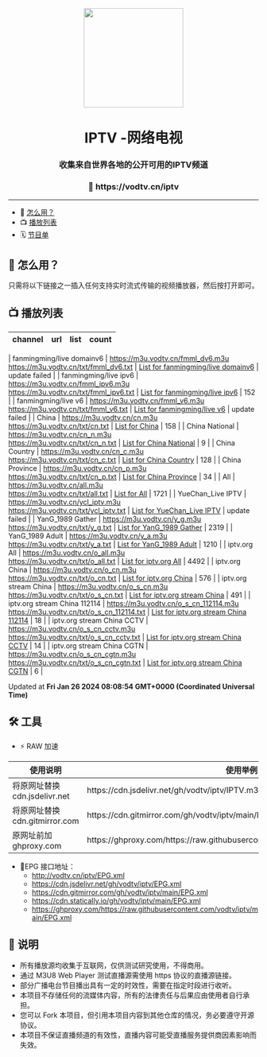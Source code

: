 <div align="center">
<img src="https://vodtv.gitee.io/img/iptv/logo.png" height="200"/>
<h1 align="center">IPTV -网络电视</h1>
<h3>收集来自世界各地的公开可用的IPTV频道</h3>
<h3>🔗 https://vodtv.cn/iptv</h3>
</div>

---

- 🚀 [怎么用？](#怎么用)
- 📺 [播放列表](#播放列表)
- 🗓 [节目单](#节目单)

## 🚀 怎么用？

只需将以下链接之一插入任何支持实时流式传输的视频播放器，然后按打开即可。

## 📺 播放列表

| channel | url | list | count |
| ------- | --- | ---- | ----- |

| fanmingming/live domainv6 | <https://m3u.vodtv.cn/fmml_dv6.m3u> <br> <https://m3u.vodtv.cn/txt/fmml_dv6.txt> | [List for fanmingming/live domainv6](https://m3u.vodtv.cn/list/fmml_dv6.list) | update failed |
| fanmingming/live ipv6 | <https://m3u.vodtv.cn/fmml_ipv6.m3u> <br> <https://m3u.vodtv.cn/txt/fmml_ipv6.txt> | [List for fanmingming/live ipv6](https://m3u.vodtv.cn/list/fmml_ipv6.list) | 152 |
| fanmingming/live v6 | <https://m3u.vodtv.cn/fmml_v6.m3u> <br> <https://m3u.vodtv.cn/txt/fmml_v6.txt> | [List for fanmingming/live v6](https://m3u.vodtv.cn/list/fmml_v6.list) | update failed |
| China | <https://m3u.vodtv.cn/cn.m3u> <br> <https://m3u.vodtv.cn/txt/cn.txt> | [List for China](https://m3u.vodtv.cn/list/cn.list) | 158 |
| China National | <https://m3u.vodtv.cn/cn_n.m3u> <br> <https://m3u.vodtv.cn/txt/cn_n.txt> | [List for China National](https://m3u.vodtv.cn/list/cn_n.list) | 9 |
| China Country | <https://m3u.vodtv.cn/cn_c.m3u> <br> <https://m3u.vodtv.cn/txt/cn_c.txt> | [List for China Country](https://m3u.vodtv.cn/list/cn_c.list) | 128 |
| China Province | <https://m3u.vodtv.cn/cn_p.m3u> <br> <https://m3u.vodtv.cn/txt/cn_p.txt> | [List for China Province](https://m3u.vodtv.cn/list/cn_p.list) | 34 |
| All | <https://m3u.vodtv.cn/all.m3u> <br> <https://m3u.vodtv.cn/txt/all.txt> | [List for All](https://m3u.vodtv.cn/list/all.list) | 1721 |
| YueChan_Live IPTV | <https://m3u.vodtv.cn/ycl_iptv.m3u> <br> <https://m3u.vodtv.cn/txt/ycl_iptv.txt> | [List for YueChan_Live IPTV](https://m3u.vodtv.cn/list/ycl_iptv.list) | update failed |
| YanG_1989 Gather | <https://m3u.vodtv.cn/y_g.m3u> <br> <https://m3u.vodtv.cn/txt/y_g.txt> | [List for YanG_1989 Gather](https://m3u.vodtv.cn/list/y_g.list) | 2319 |
| YanG_1989 Adult | <https://m3u.vodtv.cn/y_a.m3u> <br> <https://m3u.vodtv.cn/txt/y_a.txt> | [List for YanG_1989 Adult](https://m3u.vodtv.cn/list/y_a.list) | 1210 |
| iptv.org All | <https://m3u.vodtv.cn/o_all.m3u> <br> <https://m3u.vodtv.cn/txt/o_all.txt> | [List for iptv.org All](https://m3u.vodtv.cn/list/o_all.list) | 4492 |
| iptv.org China | <https://m3u.vodtv.cn/o_cn.m3u> <br> <https://m3u.vodtv.cn/txt/o_cn.txt> | [List for iptv.org China](https://m3u.vodtv.cn/list/o_cn.list) | 576 |
| iptv.org stream China | <https://m3u.vodtv.cn/o_s_cn.m3u> <br> <https://m3u.vodtv.cn/txt/o_s_cn.txt> | [List for iptv.org stream China](https://m3u.vodtv.cn/list/o_s_cn.list) | 491 |
| iptv.org stream China 112114 | <https://m3u.vodtv.cn/o_s_cn_112114.m3u> <br> <https://m3u.vodtv.cn/txt/o_s_cn_112114.txt> | [List for iptv.org stream China 112114](https://m3u.vodtv.cn/list/o_s_cn_112114.list) | 18 |
| iptv.org stream China CCTV | <https://m3u.vodtv.cn/o_s_cn_cctv.m3u> <br> <https://m3u.vodtv.cn/txt/o_s_cn_cctv.txt> | [List for iptv.org stream China CCTV](https://m3u.vodtv.cn/list/o_s_cn_cctv.list) | 14 |
| iptv.org stream China CGTN | <https://m3u.vodtv.cn/o_s_cn_cgtn.m3u> <br> <https://m3u.vodtv.cn/txt/o_s_cn_cgtn.txt> | [List for iptv.org stream China CGTN](https://m3u.vodtv.cn/list/o_s_cn_cgtn.list) | 6 |

Updated at **Fri Jan 26 2024 08:08:54 GMT+0000 (Coordinated Universal Time)**

## 🛠️ 工具

- ⚡️ RAW 加速
<table>
  <thead>
    <tr>
      <th>使用说明</th>
      <th>使用举例 </th>
    </tr>
  </thead>
  <tbody>
    <tr>
      <td>将原网址替换cdn.jsdelivr.net</td>
      <td>https://cdn.jsdelivr.net/gh/vodtv/iptv/IPTV.m3u</td>
    </tr>
     <tr>
      <td>将原网址替换cdn.gitmirror.com</td>
      <td>https://cdn.gitmirror.com/gh/vodtv/iptv/main/IPTV.m3u</td>
    </tr>
    <tr>
      <td>原网址前加ghproxy.com</td>
      <td>https://ghproxy.com/https://raw.githubusercontent.com/vodtv/iptv/main/IPTV.m3u</td>
    </tr>
  </tbody>
</table>

- 📆EPG 接口地址：
  - http://vodtv.cn/iptv/EPG.xml
  - https://cdn.jsdelivr.net/gh/vodtv/iptv/EPG.xml
  - https://cdn.gitmirror.com/gh/vodtv/iptv/main/EPG.xml
  - https://cdn.statically.io/gh/vodtv/iptv/main/EPG.xml
  - https://ghproxy.com/https://raw.githubusercontent.com/vodtv/iptv/main/EPG.xml

## 📖 说明

- 所有播放源均收集于互联网，仅供测试研究使用，不得商用。
- 通过 M3U8 Web Player 测试直播源需使用 https 协议的直播源链接。
- 部分广播电台节目播出具有一定的时效性，需要在指定时段进行收听。
- 本项目不存储任何的流媒体内容，所有的法律责任与后果应由使用者自行承担。
- 您可以 Fork 本项目，但引用本项目内容到其他仓库的情况，务必要遵守开源协议。
- 本项目不保证直播频道的有效性，直播内容可能受直播服务提供商因素影响而失效。

